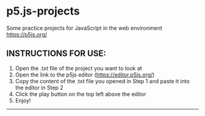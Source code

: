 # p5.js-projects
Some practice projects for JavaScript in the web environment https://p5js.org/

INSTRUCTIONS FOR USE:
--------------------------------------------------------------------------------------------------------------------------------------------
1. Open the .txt file of the project you want to look at
2. Open the link to the p5js editor (https://editor.p5js.org/)
3. Copy the content of the .txt file you opened in Step 1 and paste it into the editor in Step 2
4. Click the play button on the top left above the editor
5. Enjoy!
--------------------------------------------------------------------------------------------------------------------------------------------
